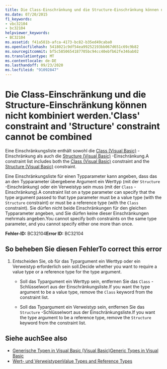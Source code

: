 ```yaml
---
title: Die Class-Einschränkung und die Structure-Einschränkung können nicht kombiniert werden.
ms.date: 07/20/2015
f1_keywords:
- vbc32104
- bc32104
helpviewer_keywords:
- BC32104
ms.assetid: f41a581b-afca-4173-bc82-b35ed49caba0
ms.openlocfilehash: 5418021c9df54ea99252193bb067d651c69c9b82
ms.sourcegitcommit: bf5c5850654187705bc94cc40ebfb62fe346ab02
ms.translationtype: MT
ms.contentlocale: de-DE
ms.lasthandoff: 09/23/2020
ms.locfileid: "91092847"
---
```

# <a name="class-constraint-and-structure-constraint-cannot-be-combined"></a><span data-ttu-id="84da4-102">Die Class-Einschränkung und die Structure-Einschränkung können nicht kombiniert werden.</span><span class="sxs-lookup"><span data-stu-id="84da4-102">'Class' constraint and 'Structure' constraint cannot be combined</span></span>

<span data-ttu-id="84da4-103">Eine Einschränkungsliste enthält sowohl die [Class (Visual Basic)](../language-reference/statements/class-statement.md) -Einschränkung als auch die [Structure (Visual Basic)](../language-reference/statements/structure-statement.md) -Einschränkung.</span><span class="sxs-lookup"><span data-stu-id="84da4-103">A constraint list includes both the [Class (Visual Basic)](../language-reference/statements/class-statement.md) constraint and the [Structure (Visual Basic)](../language-reference/statements/structure-statement.md) constraint.</span></span>  
  
 <span data-ttu-id="84da4-104">Eine Einschränkungsliste für einen Typparameter kann angeben, dass das an den Typparameter übergebene Argument ein Werttyp (mit der `Structure` -Einschränkung) oder ein Verweistyp sein muss (mit der `Class` -Einschränkung).</span><span class="sxs-lookup"><span data-stu-id="84da4-104">A constraint list on a type parameter can specify that the type argument passed to that type parameter must be a value type (with the `Structure` constraint) or must be a reference type (with the `Class` constraint).</span></span> <span data-ttu-id="84da4-105">Sie dürfen nicht beide Einschränkungen für den gleichen Typparameter angeben, und Sie dürfen keine dieser Einschränkungen mehrmals angeben.</span><span class="sxs-lookup"><span data-stu-id="84da4-105">You cannot specify both constraints on the same type parameter, and you cannot specify either one more than once.</span></span>  
  
 <span data-ttu-id="84da4-106">**Fehler-ID:** BC32104</span><span class="sxs-lookup"><span data-stu-id="84da4-106">**Error ID:** BC32104</span></span>  
  
## <a name="to-correct-this-error"></a><span data-ttu-id="84da4-107">So beheben Sie diesen Fehler</span><span class="sxs-lookup"><span data-stu-id="84da4-107">To correct this error</span></span>  
  
1. <span data-ttu-id="84da4-108">Entscheiden Sie, ob für das Typargument ein Werttyp oder ein Verweistyp erforderlich sein soll.</span><span class="sxs-lookup"><span data-stu-id="84da4-108">Decide whether you want to require a value type or a reference type for the type argument.</span></span>  
  
    - <span data-ttu-id="84da4-109">Soll das Typargument ein Werttyp sein, entfernen Sie das `Class` -Schlüsselwort aus der Einschränkungsliste.</span><span class="sxs-lookup"><span data-stu-id="84da4-109">If you want the type argument to be a value type, remove the `Class` keyword from the constraint list.</span></span>  
  
    - <span data-ttu-id="84da4-110">Soll das Typargument ein Verweistyp sein, entfernen Sie das `Structure` -Schlüsselwort aus der Einschränkungsliste.</span><span class="sxs-lookup"><span data-stu-id="84da4-110">If you want the type argument to be a reference type, remove the `Structure` keyword from the constraint list.</span></span>  
  
## <a name="see-also"></a><span data-ttu-id="84da4-111">Siehe auch</span><span class="sxs-lookup"><span data-stu-id="84da4-111">See also</span></span>

- [<span data-ttu-id="84da4-112">Generische Typen in Visual Basic (Visual Basic)</span><span class="sxs-lookup"><span data-stu-id="84da4-112">Generic Types in Visual Basic</span></span>](../programming-guide/language-features/data-types/generic-types.md)
- [<span data-ttu-id="84da4-113">Wert- und Verweistypen</span><span class="sxs-lookup"><span data-stu-id="84da4-113">Value Types and Reference Types</span></span>](../programming-guide/language-features/data-types/value-types-and-reference-types.md)
